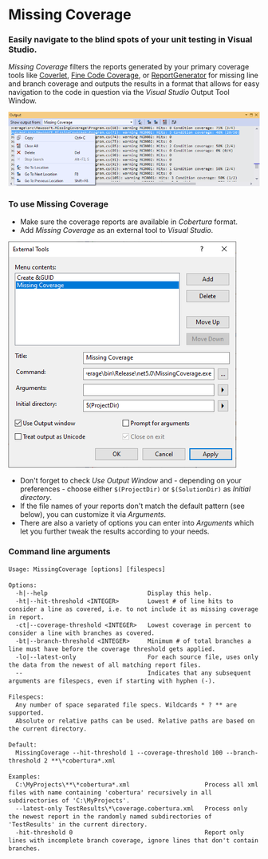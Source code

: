 # Missing Coverage
### Easily navigate to the blind spots of your unit testing in Visual Studio.

*Missing Coverage* filters the reports generated by your primary coverage tools like [Coverlet](https://github.com/coverlet-coverage/coverlet), [Fine Code Coverage](https://github.com/FortuneN/FineCodeCoverage), or [ReportGenerator](https://github.com/danielpalme/ReportGenerator) for missing line and branch coverage and outputs the results in a format that allows for easy navigation to the code in question via the *Visual Studio* Output Tool Window.

![](assets/VStudio_OutputWindow.png)

### To use Missing Coverage
- Make sure the coverage reports are available in *Cobertura* format.
- Add *Missing Coverage* as an external tool to *Visual Studio*.

![](assets/VStudio_ExternalTools.png)

- Don't forget to check *Use Output Window* and - depending on your preferences - choose either `$(ProjectDir)` or `$(SolutionDir)` as *Initial directory*.
- If the file names of your reports don't match the default pattern (see below), you can customize it via *Arguments*.
- There are also a variety of options you can enter into *Arguments* which let you further tweak the results according to your needs.

### Command line arguments
```
Usage: MissingCoverage [options] [filespecs]

Options:
  -h|--help                            Display this help.
  -ht|--hit-threshold <INTEGER>        Lowest # of line hits to consider a line as covered, i.e. to not include it as missing coverage in report.
  -ct|--coverage-threshold <INTEGER>   Lowest coverage in percent to consider a line with branches as covered.
  -bt|--branch-threshold <INTEGER>     Minimum # of total branches a line must have before the coverage threshold gets applied.
  -lo|--latest-only                    For each source file, uses only the data from the newest of all matching report files.
  --                                   Indicates that any subsequent arguments are filespecs, even if starting with hyphen (-).

Filespecs:
  Any number of space separated file specs. Wildcards * ? ** are supported.
  Absolute or relative paths can be used. Relative paths are based on the current directory.

Default:
  MissingCoverage --hit-threshold 1 --coverage-threshold 100 --branch-threshold 2 **\*cobertura*.xml

Examples:
  C:\MyProjects\**\*cobertura*.xml                     Process all xml files with name containing 'cobertura' recursively in all subdirectories of 'C:\MyProjects'.
  --latest-only TestResults\*\coverage.cobertura.xml   Process only the newest report in the randomly named subdirectories of 'TestResults' in the current directory.
  -hit-threshold 0                                     Report only lines with incomplete branch coverage, ignore lines that don't contain branches.
```
